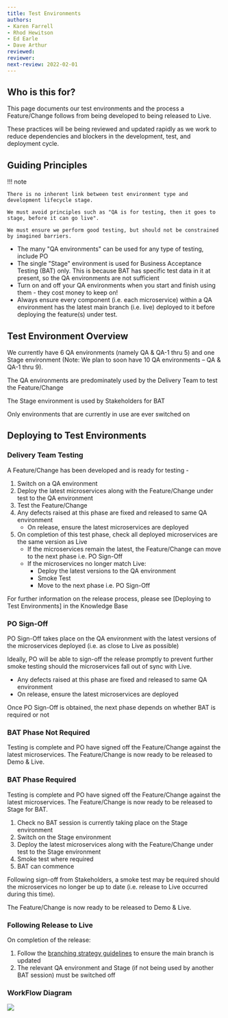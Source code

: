 ```yaml
---
title: Test Environments
authors: 
- Karen Farrell
- Rhod Hewitson
- Ed Earle
- Dave Arthur 
reviewed: 
reviewer:
next-review: 2022-02-01
---
```


## Who is this for?

This page documents our test environments and the process a Feature/Change follows from being developed to being released to Live.

These practices will be being reviewed and updated rapidly as we work to reduce dependencies and blockers in the development, test, and deployment cycle.

## Guiding Principles

!!! note

    There is no inherent link between test environment type and development lifecycle stage. 
    
    We must avoid principles such as "QA is for testing, then it goes to stage, before it can go live".
    
    We must ensure we perform good testing, but should not be constrained by imagined barriers. 


- The many "QA environments" can be used for any type of testing, include PO
- The single "Stage" environment is used for Business Acceptance Testing (BAT) only. This is because BAT has specific test data in it at present, so the QA environments are not sufficient
- Turn on and off your QA environments when you start and finish using them - they cost money to keep on!
- Always ensure every component (i.e. each microservice) within a QA environment has the latest main branch (i.e. live) deployed to it before deploying the feature(s) under test.


## Test Environment Overview

We currently have 6 QA environments (namely QA & QA-1 thru 5) and one Stage environment (Note: We plan to soon have 10 QA environments – QA & QA-1 thru 9).

The QA environments are predominately used by the Delivery Team to test the Feature/Change

The Stage environment is used by Stakeholders for BAT

Only environments that are currently in use are ever switched on

## Deploying to Test Environments
### Delivery Team Testing

A Feature/Change has been developed and is ready for testing -
1. Switch on a QA environment
1. Deploy the latest microservices along with the Feature/Change under test to the QA environment
1. Test the Feature/Change
1. Any defects raised at this phase are fixed and released to same QA environment
   * On release, ensure the latest microservices are deployed
1. On completion of this test phase, check all deployed microservices are the same version as Live
   * If the microservices remain the latest, the Feature/Change can move to the next phase i.e. PO Sign-Off
   * If the microservices no longer match Live:
     * Deploy the latest versions to the QA environment
     * Smoke Test
     * Move to the next phase i.e. PO Sign-Off

For further information on the release process, please see [Deploying to Test Environments] in the Knowledge Base

### PO Sign-Off
PO Sign-Off takes place on the QA environment with the latest versions of the microservices deployed (i.e. as close to Live as possible)

Ideally, PO will be able to sign-off the release promptly to prevent further smoke testing should the microservices fall out of sync with Live.

* Any defects raised at this phase are fixed and released to same QA environment
* On release, ensure the latest microservices are deployed

Once PO Sign-Off is obtained, the next phase depends on whether BAT is required or not



### BAT Phase Not Required
Testing is complete and PO have signed off the Feature/Change against the latest microservices.  The Feature/Change is now ready to be released to Demo & Live.

### BAT Phase Required

Testing is complete and PO have signed off the Feature/Change against the latest microservices.  The Feature/Change is now ready to be released to Stage for BAT.

1. Check no BAT session is currently taking place on the Stage environment
1. Switch on the Stage environment
1. Deploy the latest microservices along with the Feature/Change under test to the Stage environment
1. Smoke test where required
1. BAT can commence

Following sign-off from Stakeholders, a smoke test may be required should the microservices no longer be up to date (i.e. release to Live occurred during this time).

The Feature/Change is now ready to be released to Demo & Live.

### Following Release to Live

On completion of the release:

1. Follow the [branching strategy guidelines](/Delivery-Practices/Build-and-Release/Engineering/Source-Control,-Versioning-&-Branching-Strategy) to ensure the main branch is updated
1. The relevant QA environment and Stage (if not being used by another BAT session) must be switched off

### WorkFlow Diagram

[![](https://mermaid.ink/img/eyJjb2RlIjoiZ3JhcGggVERcbkFbRGV2ZWxvcG1lbnQgQ29tcGxldGVdIC0tPiB8U3dpdGNoIG9uIFFBIEVudmlyb25tZW50fCBCW0RlcGxveSBsYXRlc3QgbWljcm9zZXJ2aWNlc11cbkIgLS0-IENbRGVwbG95IENvZGUgQ2hhbmdlc11cbkMgLS0-IER7RGVmZWN0cyBGb3VuZH1cbkQgLS0-IHxZZXN8IEFcbkQgLS0-IHxOb3wgRXtMYXRlc3QgbWljcm9zZXJ2aWNlcyBzdGlsbCBkZXBsb3llZD99XG5FIC0tPiB8Tm98IEZbRGVwbG95IGxhdGVzdCBNaWNyb3NlcnZpY2VzXVxuRiAtLT4gR1tTbW9rZSBUZXN0XVxuRyAtLT4gSFtQTyBTaWduIE9mZl1cbkUgLS0-IHxZZXN8IEhcbkggLS0-IEl7RGVmZWN0cyBGb3VuZH1cbkkgLS0-IHxZZXN8IEFcbkkgLS0-IHxOb3wgSntMYXRlc3QgbWljcm9zZXJ2aWNlcyBzdGlsbCBkZXBsb3llZD99XG5KIC0tPiB8Tm98IEtbRGVwbG95IGxhdGVzdCBNaWNyb3NlcnZpY2VzXVxuSyAtLT4gTFtTbW9rZSBUZXN0XVxuTCAtLT4gTXtCQVQgUmVxdWlyZWQ_fVxuSiAtLT4gfFllc3wgTVxuTSAtLT4gfE5vfCBOW1JlbGVhc2UgdG8gRGVtbyAmIExpdmVdXG5NIC0tPiB8WWVzfCBPW1N3aXRjaCBvbiBTdGFnZSBFbnZpcm9ubWVudF1cbk8gLS0-IFBbRGVwbG95IGxhdGVzdCBtaWNyb3NlcnZpY2VzXVxuUCAtLT4gUVtEZXBsb3kgQ29kZSBDaGFuZ2VzXVxuUSAtLT4gUltCQVQgU2lnbmVkIE9mZl1cblIgLS0-IHxZZXN8IFN7TGF0ZXN0IG1pY3Jvc2VydmljZXMgc3RpbGwgZGVwbG95ZWQ_fVxuUyAtLT4gfE5vfCBUW0RlcGxveSBsYXRlc3QgTWljcm9zZXJ2aWNlc11cblQgLS0-IFVbU21va2UgVGVzdF1cblUgLS0-IE5cblMgLS0-IHxZZXN8IE4iLCJtZXJtYWlkIjp7InRoZW1lIjoiZGFyayJ9LCJ1cGRhdGVFZGl0b3IiOmZhbHNlLCJhdXRvU3luYyI6dHJ1ZSwidXBkYXRlRGlhZ3JhbSI6ZmFsc2V9)](https://mermaid.live/edit#eyJjb2RlIjoiZ3JhcGggVERcbkFbRGV2ZWxvcG1lbnQgQ29tcGxldGVdIC0tPiB8U3dpdGNoIG9uIFFBIEVudmlyb25tZW50fCBCW0RlcGxveSBsYXRlc3QgbWljcm9zZXJ2aWNlc11cbkIgLS0-IENbRGVwbG95IENvZGUgQ2hhbmdlc11cbkMgLS0-IER7RGVmZWN0cyBGb3VuZH1cbkQgLS0-IHxZZXN8IEFcbkQgLS0-IHxOb3wgRXtMYXRlc3QgbWljcm9zZXJ2aWNlcyBzdGlsbCBkZXBsb3llZD99XG5FIC0tPiB8Tm98IEZbRGVwbG95IGxhdGVzdCBNaWNyb3NlcnZpY2VzXVxuRiAtLT4gR1tTbW9rZSBUZXN0XVxuRyAtLT4gSFtQTyBTaWduIE9mZl1cbkUgLS0-IHxZZXN8IEhcbkggLS0-IEl7RGVmZWN0cyBGb3VuZH1cbkkgLS0-IHxZZXN8IEFcbkkgLS0-IHxOb3wgSntMYXRlc3QgbWljcm9zZXJ2aWNlcyBzdGlsbCBkZXBsb3llZD99XG5KIC0tPiB8Tm98IEtbRGVwbG95IGxhdGVzdCBNaWNyb3NlcnZpY2VzXVxuSyAtLT4gTFtTbW9rZSBUZXN0XVxuTCAtLT4gTXtCQVQgUmVxdWlyZWQ_fVxuSiAtLT4gfFllc3wgTVxuTSAtLT4gfE5vfCBOW1JlbGVhc2UgdG8gRGVtbyAmIExpdmVdXG5NIC0tPiB8WWVzfCBPW1N3aXRjaCBvbiBTdGFnZSBFbnZpcm9ubWVudF1cbk8gLS0-IFBbRGVwbG95IGxhdGVzdCBtaWNyb3NlcnZpY2VzXVxuUCAtLT4gUVtEZXBsb3kgQ29kZSBDaGFuZ2VzXVxuUSAtLT4gUltCQVQgU2lnbmVkIE9mZl1cblIgLS0-IHxZZXN8IFN7TGF0ZXN0IG1pY3Jvc2VydmljZXMgc3RpbGwgZGVwbG95ZWQ_fVxuUyAtLT4gfE5vfCBUW0RlcGxveSBsYXRlc3QgTWljcm9zZXJ2aWNlc11cblQgLS0-IFVbU21va2UgVGVzdF1cblUgLS0-IE5cblMgLS0-IHxZZXN8IE4iLCJtZXJtYWlkIjoie1xuICBcInRoZW1lXCI6IFwiZGFya1wiXG59IiwidXBkYXRlRWRpdG9yIjpmYWxzZSwiYXV0b1N5bmMiOnRydWUsInVwZGF0ZURpYWdyYW0iOmZhbHNlfQ)
